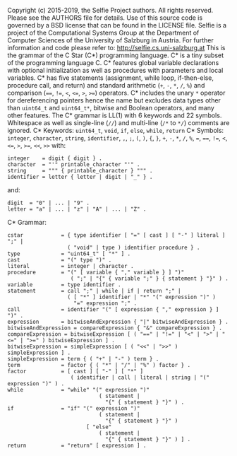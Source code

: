 Copyright (c) 2015-2019, the Selfie Project authors. All rights reserved. Please see the AUTHORS file for details. Use of this source code is governed by a BSD license that can be found in the LICENSE file.
Selfie is a project of the Computational Systems Group at the Department of Computer Sciences of the University of Salzburg in Austria. For further information and code please refer to:
http://selfie.cs.uni-salzburg.at
This is the grammar of the C Star (C\*) programming language.
C\* is a tiny subset of the programming language C. C\* features global variable declarations with optional initialization as well as procedures with parameters and local variables. C\* has five statements (assignment, while loop, if-then-else, procedure call, and return) and standard arithmetic (`+`, `-`, `*`, `/`, `%`) and comparison (`==`, `!=`, `<`, `<=`, `>`, `>=`) operators. C\* includes the unary `*` operator for dereferencing pointers hence the name but excludes data types other than `uint64_t` and `uint64_t*`, bitwise and Boolean operators, and many other features. The C\* grammar is LL(1) with 6 keywords and 22 symbols. Whitespace as well as single-line (`//`) and multi-line (`/*` to `*/`) comments are ignored.
C\* Keywords: `uint64_t`, `void`, `if`, `else`, `while`, `return`
C\* Symbols: `integer`, `character`, `string`, `identifier`, `,`, `;`, `(`, `)`, `{`, `}`, `+`, `-`, `*`, `/`, `%`, `=`, `==`, `!=`, `<`, `<=`, `>`, `>=`, `<<`, `>>`
with:
```
integer    = digit { digit } .
character  = "'" printable_character "'" .
string     = """ { printable_character } """ .
identifier = letter { letter | digit | "_" } .
```
and:
```
digit  = "0" | ... | "9" .
letter = "a" | ... | "z" | "A" | ... | "Z" .
```
C\* Grammar:
```
cstar            = { type identifier [ "=" [ cast ] [ "-" ] literal ] ";" |
                   ( "void" | type ) identifier procedure } .
type             = "uint64_t" [ "*" ] .
cast             = "(" type ")" .
literal          = integer | character .
procedure        = "(" [ variable { "," variable } ] ")"
                    ( ";" | "{" { variable ";" } { statement } "}" ) .
variable         = type identifier .
statement        = call ";" | while | if | return ";" |
                   ( [ "*" ] identifier | "*" "(" expression ")" )
                     "=" expression ";" .
call             = identifier "(" [ expression { "," expression } ] ")" .
expression       = bitwiseAndExpression { "|" bitwiseAndExpression } .
bitwiseAndExpression = compareExpression { "&" compareExpression } .
compareExpression = bitwiseExpression [ ( "==" | "!=" | "<" | ">" | "<=" | ">=" ) bitwiseExpression ] .
bitwiseExpression = simpleExpression [ ( "<<" | ">>" ) simpleExpression ] .
simpleExpression = term { ( "+" | "-" ) term } .
term             = factor { ( "*" | "/" | "%" ) factor } .
factor           = [ cast ] [ "-" ] [ "*" ]
                    ( identifier | call | literal | string | "(" expression ")" ) .
while            = "while" "(" expression ")"
                             ( statement |
                               "{" { statement } "}" ) .
if               = "if" "(" expression ")"
                             ( statement |
                               "{" { statement } "}" )
                         [ "else"
                             ( statement |
                               "{" { statement } "}" ) ] .
return           = "return" [ expression ] .
```
